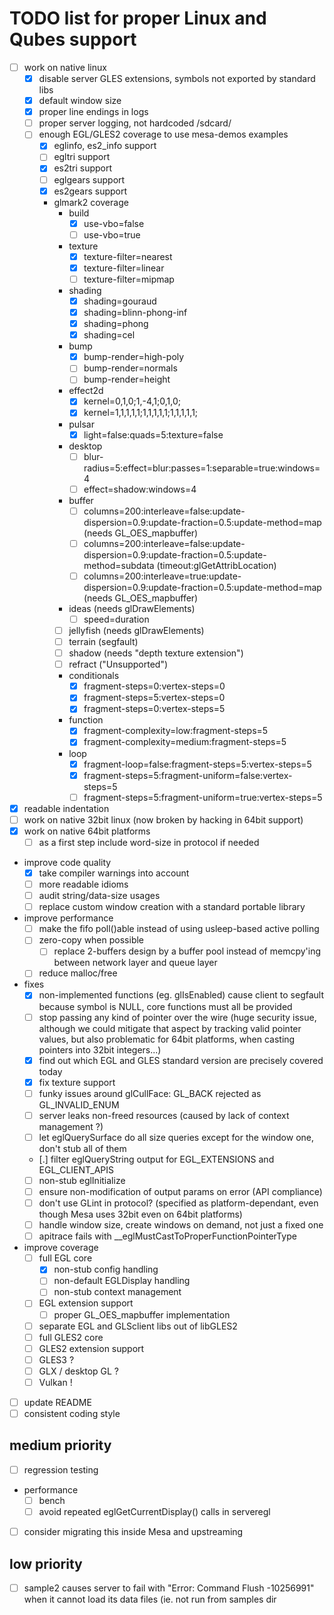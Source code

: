 # TODO list for proper Linux and Qubes support

- [ ] work on native linux
  - [x] disable server GLES extensions, symbols not exported by standard libs
  - [x] default window size
  - [x] proper line endings in logs
  - [ ] proper server logging, not hardcoded /sdcard/
  - [ ] enough EGL/GLES2 coverage to use mesa-demos examples
    - [x] eglinfo, es2_info support
    - [ ] egltri support
    - [x] es2tri support
    - [ ] eglgears support
    - [x] es2gears support
    - glmark2 coverage
      - build
        - [x] use-vbo=false
        - [ ] use-vbo=true
      - texture
        - [x] texture-filter=nearest
        - [x] texture-filter=linear
        - [ ] texture-filter=mipmap
      - shading
        - [x] shading=gouraud
        - [x] shading=blinn-phong-inf
        - [x] shading=phong
        - [x] shading=cel
      - bump
        - [x] bump-render=high-poly
        - [ ] bump-render=normals
        - [ ] bump-render=height
      - effect2d
        - [x] kernel=0,1,0;1,-4,1;0,1,0;
        - [x] kernel=1,1,1,1,1;1,1,1,1,1;1,1,1,1,1;
      - pulsar
        - [x] light=false:quads=5:texture=false
      - desktop
        - [ ] blur-radius=5:effect=blur:passes=1:separable=true:windows=4
        - [ ] effect=shadow:windows=4
      - buffer
        - [ ] columns=200:interleave=false:update-dispersion=0.9:update-fraction=0.5:update-method=map (needs GL_OES_mapbuffer)
        - [ ] columns=200:interleave=false:update-dispersion=0.9:update-fraction=0.5:update-method=subdata (timeout:glGetAttribLocation)
        - [ ] columns=200:interleave=true:update-dispersion=0.9:update-fraction=0.5:update-method=map (needs GL_OES_mapbuffer)
      - ideas (needs glDrawElements)
        - [ ] speed=duration
      - [ ] jellyfish (needs glDrawElements)
      - [ ] terrain (segfault)
      - [ ] shadow (needs "depth texture extension")
      - [ ] refract ("Unsupported")
      - conditionals
        - [x] fragment-steps=0:vertex-steps=0
        - [x] fragment-steps=5:vertex-steps=0
        - [x] fragment-steps=0:vertex-steps=5
      - function
        - [x] fragment-complexity=low:fragment-steps=5
        - [x] fragment-complexity=medium:fragment-steps=5
      - loop
        - [x] fragment-loop=false:fragment-steps=5:vertex-steps=5
        - [x] fragment-steps=5:fragment-uniform=false:vertex-steps=5
        - [ ] fragment-steps=5:fragment-uniform=true:vertex-steps=5

- [x] readable indentation
- [ ] work on native 32bit linux (now broken by hacking in 64bit support)
- [x] work on native 64bit platforms
  - [ ] as a first step include word-size in protocol if needed
- improve code quality
  - [x] take compiler warnings into account
  - [ ] more readable idioms
  - [ ] audit string/data-size usages
  - [ ] replace custom window creation with a standard portable library
- improve performance
  - [ ] make the fifo poll()able instead of using usleep-based active polling
  - [ ] zero-copy when possible
    - [ ] replace 2-buffers design by a buffer pool instead of memcpy'ing between
          network layer and queue layer
  - [ ] reduce malloc/free
- fixes
  - [x] non-implemented functions (eg. glIsEnabled) cause client to segfault because
        symbol is NULL, core functions must all be provided
  - [ ] stop passing any kind of pointer over the wire (huge security issue, although
        we could mitigate that aspect by tracking valid pointer values, but also
        problematic for 64bit platforms, when casting pointers into 32bit integers...)
  - [x] find out which EGL and GLES standard version are precisely covered today
  - [x] fix texture support
  - [ ] funky issues around glCullFace: GL_BACK rejected as GL_INVALID_ENUM
  - [ ] server leaks non-freed resources (caused by lack of context management ?)
  - [ ] let eglQuerySurface do all size queries except for the window one, don't stub
        all of them
  - [.] filter eglQueryString output for EGL_EXTENSIONS and EGL_CLIENT_APIS
  - [ ] non-stub eglInitialize
  - [ ] ensure non-modification of output params on error (API compliance)
  - [ ] don't use GLint in protocol? (specified as platform-dependant, even though
        Mesa uses 32bit even on 64bit platforms)
  - [ ] handle window size, create windows on demand, not just a fixed one
  - [ ] apitrace fails with __eglMustCastToProperFunctionPointerType
- improve coverage
  - [ ] full EGL core
    - [x] non-stub config handling
    - [ ] non-default EGLDisplay handling
    - [ ] non-stub context management
  - [ ] EGL extension support
    - [ ] proper GL_OES_mapbuffer implementation
  - [ ] separate EGL and GLSclient libs out of libGLES2
  - [ ] full GLES2 core
  - [ ] GLES2 extension support
  - [ ] GLES3 ?
  - [ ] GLX / desktop GL ?
  - [ ] Vulkan !
- [ ] update README
- [ ] consistent coding style

## medium priority

- [ ] regression testing
- performance
  - [ ] bench
  - [ ] avoid repeated eglGetCurrentDisplay() calls in serveregl
- [ ] consider migrating this inside Mesa and upstreaming

## low priority

- [ ] sample2 causes server to fail with "Error: Command Flush -10256991" when
      it cannot load its data files (ie. not run from samples dir
